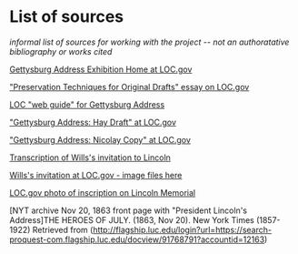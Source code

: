 List of sources
=============
*informal list of sources for working with the project -- not an authoratative bibliography or works cited*

[Gettysburg Address Exhibition Home at LOC.gov](https://www.loc.gov/exhibits/gettysburg-address/)

["Preservation Techniques for Original Drafts" essay on LOC.gov](https://www.loc.gov/exhibits/gettysburg-address/preservation.html)

[LOC "web guide" for Gettysburg Address](https://www.loc.gov/rr/program/bib/ourdocs/Gettysburg.html)

["Gettysburg Address: Hay Draft" at LOC.gov](https://www.loc.gov/item/mal4356600/)

["Gettysburg Address: Nicolay Copy" at LOC.gov](https://www.loc.gov/item/mal4356500/)

[Transcription of Wills's invitation to Lincoln](https://www.loc.gov/exhibits/gettysburg-address/ext/trans-formal.html)

[Wills's invitation at LOC.gov - image files here](https://www.loc.gov/item/mal2778100/)

[LOC.gov photo of inscription on Lincoln Memorial](https://www.loc.gov/item/93510165/)

[NYT archive Nov 20, 1863 front page with "President Lincoln's Address]THE HEROES OF JULY. (1863, Nov 20). New York Times (1857-1922) Retrieved from (http://flagship.luc.edu/login?url=https://search-proquest-com.flagship.luc.edu/docview/91768791?accountid=12163)
